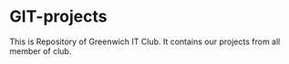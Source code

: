 # GIT-projects
This is Repository of Greenwich IT Club. It contains our projects from all member of club.
